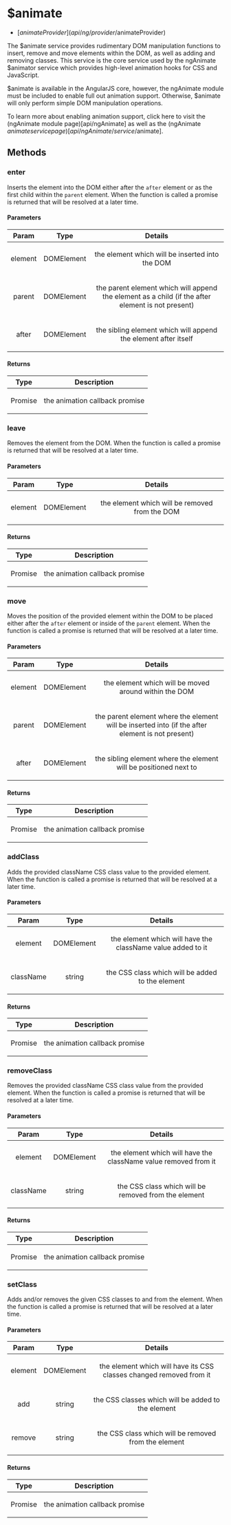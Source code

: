 



# $animate


* [$animateProvider](api/ng/provider/$animateProvider)








The $animate service provides rudimentary DOM manipulation functions to
insert, remove and move elements within the DOM, as well as adding and removing classes.
This service is the core service used by the ngAnimate $animator service which provides
high-level animation hooks for CSS and JavaScript.

$animate is available in the AngularJS core, however, the ngAnimate module must be included
to enable full out animation support. Otherwise, $animate will only perform simple DOM
manipulation operations.

To learn more about enabling animation support, click here to visit the (ngAnimate module page)[api/ngAnimate] as well as the (ngAnimate $animate service
page)[api/ngAnimate/service/$animate].







  




## Methods
### enter
Inserts the element into the DOM either after the `after` element or
as the first child within the `parent` element. When the function is called a promise
is returned that will be resolved at a later time.


#### Parameters

| Param | Type | Details |
| :--: | :--: | :--: |
| element | DOMElement | <p>the element which will be inserted into the DOM</p>  |
| parent | DOMElement | <p>the parent element which will append the element as a child (if the after element is not present)</p>  |
| after | DOMElement | <p>the sibling element which will append the element after itself</p>  |




#### Returns</h4>

| Type | Description |
| :--: | :--: |
| Promise | <p>the animation callback promise</p>  |




### leave
Removes the element from the DOM. When the function is called a promise
is returned that will be resolved at a later time.


#### Parameters

| Param | Type | Details |
| :--: | :--: | :--: |
| element | DOMElement | <p>the element which will be removed from the DOM</p>  |




#### Returns</h4>

| Type | Description |
| :--: | :--: |
| Promise | <p>the animation callback promise</p>  |




### move
Moves the position of the provided element within the DOM to be placed
either after the `after` element or inside of the `parent` element. When the function
is called a promise is returned that will be resolved at a later time.


#### Parameters

| Param | Type | Details |
| :--: | :--: | :--: |
| element | DOMElement | <p>the element which will be moved around within the DOM</p>  |
| parent | DOMElement | <p>the parent element where the element will be inserted into (if the after element is not present)</p>  |
| after | DOMElement | <p>the sibling element where the element will be positioned next to</p>  |




#### Returns</h4>

| Type | Description |
| :--: | :--: |
| Promise | <p>the animation callback promise</p>  |




### addClass
Adds the provided className CSS class value to the provided element.
When the function is called a promise is returned that will be resolved at a later time.


#### Parameters

| Param | Type | Details |
| :--: | :--: | :--: |
| element | DOMElement | <p>the element which will have the className value added to it</p>  |
| className | string | <p>the CSS class which will be added to the element</p>  |




#### Returns</h4>

| Type | Description |
| :--: | :--: |
| Promise | <p>the animation callback promise</p>  |




### removeClass
Removes the provided className CSS class value from the provided element.
When the function is called a promise is returned that will be resolved at a later time.


#### Parameters

| Param | Type | Details |
| :--: | :--: | :--: |
| element | DOMElement | <p>the element which will have the className value removed from it</p>  |
| className | string | <p>the CSS class which will be removed from the element</p>  |




#### Returns</h4>

| Type | Description |
| :--: | :--: |
| Promise | <p>the animation callback promise</p>  |




### setClass
Adds and/or removes the given CSS classes to and from the element.
When the function is called a promise is returned that will be resolved at a later time.


#### Parameters

| Param | Type | Details |
| :--: | :--: | :--: |
| element | DOMElement | <p>the element which will have its CSS classes changed removed from it</p>  |
| add | string | <p>the CSS classes which will be added to the element</p>  |
| remove | string | <p>the CSS class which will be removed from the element</p>  |




#### Returns</h4>

| Type | Description |
| :--: | :--: |
| Promise | <p>the animation callback promise</p>  |










